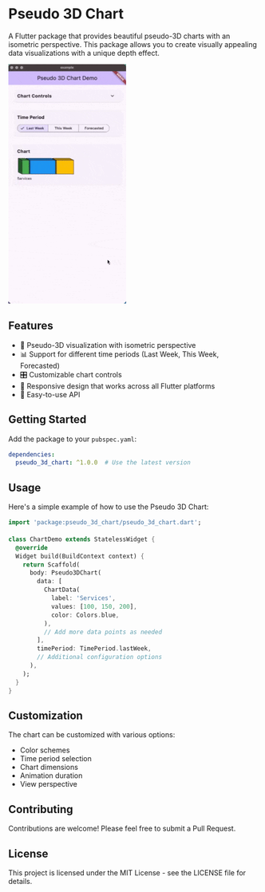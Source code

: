 # Pseudo 3D Chart

A Flutter package that provides beautiful pseudo-3D charts with an isometric perspective. This package allows you to create visually appealing data visualizations with a unique depth effect.

![Example Chart](/iso_chart.gif)

## Features

- 🎨 Pseudo-3D visualization with isometric perspective
- 📊 Support for different time periods (Last Week, This Week, Forecasted)
- 🎛️ Customizable chart controls
- 📱 Responsive design that works across all Flutter platforms
- 🎯 Easy-to-use API

## Getting Started

Add the package to your `pubspec.yaml`:

```yaml
dependencies:
  pseudo_3d_chart: ^1.0.0  # Use the latest version
```

## Usage

Here's a simple example of how to use the Pseudo 3D Chart:

```dart
import 'package:pseudo_3d_chart/pseudo_3d_chart.dart';

class ChartDemo extends StatelessWidget {
  @override
  Widget build(BuildContext context) {
    return Scaffold(
      body: Pseudo3DChart(
        data: [
          ChartData(
            label: 'Services',
            values: [100, 150, 200],
            color: Colors.blue,
          ),
          // Add more data points as needed
        ],
        timePeriod: TimePeriod.lastWeek,
        // Additional configuration options
      ),
    );
  }
}
```

## Customization

The chart can be customized with various options:

- Color schemes
- Time period selection
- Chart dimensions
- Animation duration
- View perspective

## Contributing

Contributions are welcome! Please feel free to submit a Pull Request.

## License

This project is licensed under the MIT License - see the LICENSE file for details.
